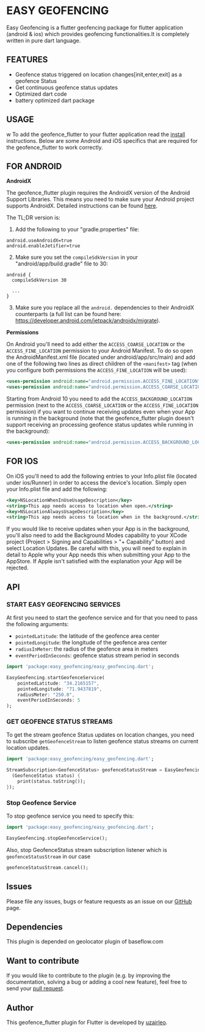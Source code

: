 # EASY GEOFENCING

Easy Geofencing is a flutter geofencing package for flutter application (android & ios) which provides  geofencing functionalities.It is completely written in pure dart language.

## FEATURES

* Geofence status triggered on location changes[init,enter,exit] as a geofence Status
* Get continuous geofence status updates
* Optimized dart code
* battery optimized dart package

## USAGE
w
To add the geofence_flutter to your flutter application read the [install](https://pub.dev/packages/geofence_flutter/install) instructions. Below are some Android and iOS specifics that are required for the geofence_flutter to work correctly.

## FOR ANDROID

**AndroidX**

The geofence_flutter plugin requires the AndroidX version of the Android Support Libraries. This means you need to make sure your Android project supports AndroidX. Detailed instructions can be found [here](https://flutter.dev/docs/development/packages-and-plugins/androidx-compatibility).

The TL;DR version is:

1. Add the following to your "gradle.properties" file:

```
android.useAndroidX=true
android.enableJetifier=true
```
2. Make sure you set the `compileSdkVersion` in your "android/app/build.gradle" file to 30:

```
android {
  compileSdkVersion 30

  ...
}
```
3. Make sure you replace all the `android.` dependencies to their AndroidX counterparts (a full list can be found here: https://developer.android.com/jetpack/androidx/migrate).

**Permissions**

On Android you'll need to add either the `ACCESS_COARSE_LOCATION` or the `ACCESS_FINE_LOCATION` permission to your Android Manifest. To do so open the AndroidManifest.xml file (located under android/app/src/main) and add one of the following two lines as direct children of the `<manifest>` tag (when you configure both permissions the `ACCESS_FINE_LOCATION` will be used):

``` xml
<uses-permission android:name="android.permission.ACCESS_FINE_LOCATION" />
<uses-permission android:name="android.permission.ACCESS_COARSE_LOCATION" />
```

Starting from Android 10 you need to add the `ACCESS_BACKGROUND_LOCATION` permission (next to the `ACCESS_COARSE_LOCATION` or the `ACCESS_FINE_LOCATION` permission) if you want to continue receiving updates even when your App is running in the background (note that the geofence_flutter plugin doesn't support receiving an processing geofence status updates while running in the background):

``` xml
<uses-permission android:name="android.permission.ACCESS_BACKGROUND_LOCATION" />
```

## FOR IOS

On iOS you'll need to add the following entries to your Info.plist file (located under ios/Runner) in order to access the device's location. Simply open your Info.plist file and add the following:

``` xml
<key>NSLocationWhenInUseUsageDescription</key>
<string>This app needs access to location when open.</string>
<key>NSLocationAlwaysUsageDescription</key>
<string>This app needs access to location when in the background.</string>
```

If you would like to receive updates when your App is in the background, you'll also need to add the Background Modes capability to your XCode project (Project > Signing and Capabilities > "+ Capability" button) and select Location Updates. Be careful with this, you will need to explain in detail to Apple why your App needs this when submitting your App to the AppStore. If Apple isn't satisfied with the explanation your App will be rejected.


## API

### START EASY GEOFENCING SERVICES

At first you need to start the geofence service and for that you need to pass the following arguments:

- `pointedLatitude`: the latitude of the geofence area center
- `pointedLongitude`: the longitude of the geofence area center
- `radiusInMeter`: the radius of the geofence area in meters
- `eventPeriodInSeconds`: geofence status stream period in seconds

``` dart
import 'package:easy_geofencing/easy_geofencing.dart';

EasyGeofencing.startGeofenceService(
    pointedLatitude: "34.2165157",
    pointedLongitude: "71.9437819",
    radiusMeter: "250.0",
    eventPeriodInSeconds: 5
);
```

### GET GEOFENCE STATUS STREAMS

To get the stream geofence Status updates on location changes, you need to subscribe `getGeofenceStream` to listen geofence status streams on current location updates.

``` dart
import 'package:easy_geofencing/easy_geofencing.dart';

StreamSubscription<GeofenceStatus> geofenceStatusStream = EasyGeofencing.getGeofenceStream().listen(
  (GeofenceStatus status) {
    print(status.toString());
});
```
### Stop Geofence Service
To stop geofence service you need to specify this:

``` dart
import 'package:easy_geofencing/easy_geofencing.dart';

EasyGeofencing.stopGeofenceService();
```
Also, stop GeofenceStatus stream subscription listener which is `geofenceStatusStream` in our case

``` dart
geofenceStatusStream.cancel();
```

## Issues

Please file any issues, bugs or feature requests as an issue on our [GitHub](https://github.com/uzairleo/easy_geofencing/issues) page.

## Dependencies

This plugin is depended on geolocator plugin of baseflow.com

## Want to contribute

If you would like to contribute to the plugin (e.g. by improving the documentation, solving a bug or adding a cool new feature), feel free to send your [pull request](https://github.com/uzairleo/easy_geofencing/pulls).

## Author

This geofence_flutter plugin for Flutter is developed by [uzairleo](https://uzairleo.github.io/uzairleo-resume/#/).